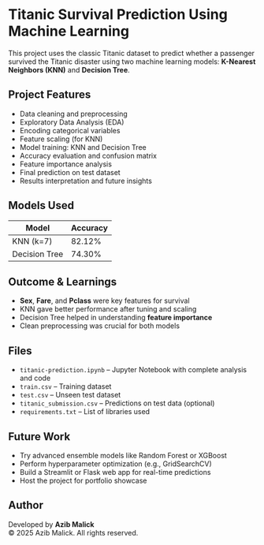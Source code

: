 # Titanic Survival Prediction Using Machine Learning

This project uses the classic Titanic dataset to predict whether a passenger survived the Titanic disaster using two machine learning models: **K-Nearest Neighbors (KNN)** and **Decision Tree**.

## Project Features

- Data cleaning and preprocessing  
- Exploratory Data Analysis (EDA)  
- Encoding categorical variables  
- Feature scaling (for KNN)  
- Model training: KNN and Decision Tree  
- Accuracy evaluation and confusion matrix  
- Feature importance analysis  
- Final prediction on test dataset  
- Results interpretation and future insights

## Models Used

| Model           | Accuracy  |
|-----------------|-----------|
| KNN (k=7)       | 82.12%    |
| Decision Tree   | 74.30%    |

## Outcome & Learnings

- **Sex**, **Fare**, and **Pclass** were key features for survival
- KNN gave better performance after tuning and scaling
- Decision Tree helped in understanding **feature importance**
- Clean preprocessing was crucial for both models

## Files

- `titanic-prediction.ipynb` – Jupyter Notebook with complete analysis and code  
- `train.csv` – Training dataset  
- `test.csv` – Unseen test dataset  
- `titanic_submission.csv` – Predictions on test data (optional)  
- `requirements.txt` – List of libraries used

## Future Work

- Try advanced ensemble models like Random Forest or XGBoost  
- Perform hyperparameter optimization (e.g., GridSearchCV)  
- Build a Streamlit or Flask web app for real-time predictions  
- Host the project for portfolio showcase

## Author

Developed by **Azib Malick**  
© 2025 Azib Malick. All rights reserved.
